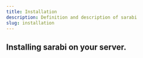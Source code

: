 ```yaml
---
title: Installation
description: Definition and description of sarabi
slug: installation
---
```


## Installing sarabi on your server.